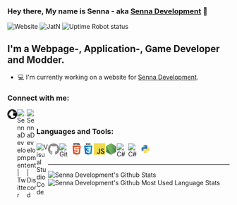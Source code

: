 ### Hey there, My name is Senna - aka [Senna Development][website] 👋

![Website](https://img.shields.io/website?down_color=Red&down_message=Down&label=Senna%20Development%20Website&logo=html5&style=for-the-badge&up_message=Online&url=https%3A%2F%2Fsennadevelopment.github.io%2F)
![JatN](https://img.shields.io/website?down_message=offline&label=JatN%20Website&logo=html5&style=for-the-badge&up_message=online&url=https%3A%2F%2Fgithub.com%2Fsennadevelopment)
![Uptime Robot status](https://img.shields.io/uptimerobot/status/m785593133-4b4bb32c389b97490899281a?label=Hawk%20Discord%20Bot&logo=discord&style=for-the-badge)

## I'm a Webpage-, Application-, Game Developer and Modder.
- 💻 I'm currently working on a website for [Senna Development][website].

### Connect with me:
[<img align="left" alt="SennaDevelopment.github.io" width="22px" src="https://raw.githubusercontent.com/iconic/open-iconic/master/svg/globe.svg"/>][website]
[<img align="left" alt="SennaDevelopment | Twitter" width="22px" src="https://cdn.jsdelivr.net/npm/simple-icons@v3/icons/twitter.svg"/>][twitter]
[<img align="left" alt="SennaDevelopment | Discord" width="22px" src="https://cdn.jsdelivr.net/npm/simple-icons@v3/icons/discord.svg"/>][discord]

<br/>

### Languages and Tools:

<img align="left" alt="Visual Studio Code" width="26px" src="https://upload.wikimedia.org/wikipedia/commons/thumb/9/9a/Visual_Studio_Code_1.35_icon.svg/64px-Visual_Studio_Code_1.35_icon.png"/>
<img align="left" alt="GitHub" width="26px" src="./github.png"/>
<img align="left" alt="Git" width="26px" src="https://upload.wikimedia.org/wikipedia/commons/thumb/3/3f/Git_icon.svg/1024px-Git_icon.svg.png"/>
<img align="left" alt="HTML5" width="26px" src="https://raw.githubusercontent.com/github/explore/80688e429a7d4ef2fca1e82350fe8e3517d3494d/topics/html/html.png"/>
<img align="left" alt="CSS" width="26px" src="https://raw.githubusercontent.com/github/explore/80688e429a7d4ef2fca1e82350fe8e3517d3494d/topics/css/css.png"/>
<img align="left" alt="JavaScript" width="26px" src="https://raw.githubusercontent.com/github/explore/80688e429a7d4ef2fca1e82350fe8e3517d3494d/topics/javascript/javascript.png"/>
<img align="left" alt="Node.js" width="26px" src="https://raw.githubusercontent.com/github/explore/80688e429a7d4ef2fca1e82350fe8e3517d3494d/topics/nodejs/nodejs.png"/>
<img align="left" alt="C#" width="26px" src="https://cdn.iconscout.com/icon/free/png-512/csharp-1-1175241.png"/>
<img align="left" alt="C#" width="26px" src="https://images.vexels.com/media/users/3/166401/isolated/lists/b82aa7ac3f736dd78570dd3fa3fa9e24-java-programming-language-icon.png"/>
<img align="left" alt="C#" width="26px" src="https://raw.githubusercontent.com/github/explore/80688e429a7d4ef2fca1e82350fe8e3517d3494d/topics/python/python.png"/>

<br/>
<br/>

---

<img align="left" alt="Senna Development's Github Stats" src="https://github-readme-stats.senna.vercel.app/api?username=senna&show_icons=true&hide_border=true&count_private=true"/>
<img align="center" alt="Senna Development's Github Most Used Language Stats" src="https://github-readme-stats.senna.vercel.app/api/top-langs/?username=sennadevelopment&hide_border=true"/>


[website]: https://sennadevelopment.github.io/
[twitter]: https://twitter.com/Senna_Dev/
[discord]: https://discord.com/invite/sennadevelopment
